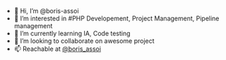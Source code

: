 - 👋 Hi, I’m @boris-assoi
- 👀 I’m interested in #PHP Developement, Project Management, Pipeline management
- 🌱 I’m currently learning IA, Code testing
- 💞️ I’m looking to collaborate on awesome project
- 📫 Reachable at [@boris_assoi](https://twitter.com/boris_assoi)

<!---
boris-assoi/boris-assoi is a ✨ special ✨ repository because its `README.md` (this file) appears on your GitHub profile.
You can click the Preview link to take a look at your changes.
--->

